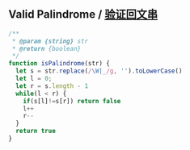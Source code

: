 ## Valid Palindrome / [验证回文串](https://leetcode-cn.com/problems/valid-palindrome/)


```js
/**
 * @param {string} str
 * @return {boolean}
 */
function isPalindrome(str) {
  let s = str.replace(/\W|_/g, '').toLowerCase()
  let l = 0;
  let r = s.length - 1
  while(l < r) {
    if(s[l]!=s[r]) return false
    l++
    r--
  }
  return true
}
```